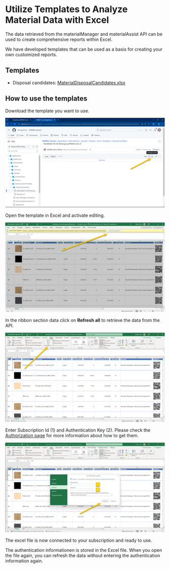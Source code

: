 ﻿# Utilize Templates to Analyze Material Data with Excel

The data retrieved from the materialManager and materialAssist API can be used to create comprehensive reports within Excel.  

We have developed templates that can be used as a basis for creating your own customized reports.

## Templates

- Disposal candidates: [MaterialDisposalCandidates.xlsx](MaterialDisposalCandidates.xlsx)


## How to use the templates

Download the template you want to use.

![alt text](Excel-Templates-Download-de.png)

Open the template in Excel and activate editing.

![alt text](Excel-Templates-Activate-de.png)

In the ribbon section data click on <strong>Refresh all</strong> to retrieve the data from the API.

![alt text](Excel-Templates-Refresh-de.png)

Enter Subscription Id (1) and Authentication Key (2). Please check the [Authorization page](../../../../AuthenticationSamples\Readme.md) for more information about how to get them.

![alt text](Excel-Templates-Authentication-de.png)

The excel file is now connected to your subscription and ready to use. 

The authentication informationen is stored in the Excel file. When you open the file again, you can refresh the data without entering the authentication information again.

